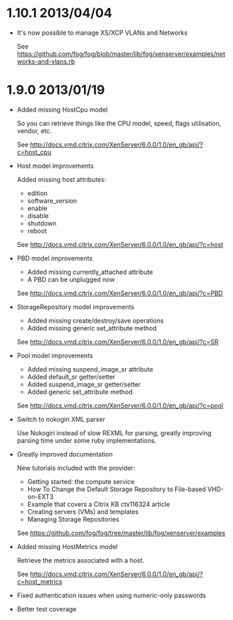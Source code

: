 # 1.10.1 2013/04/04

* It's now possible to manage XS/XCP VLANs and Networks

  See https://github.com/fog/fog/blob/master/lib/fog/xenserver/examples/networks-and-vlans.rb

# 1.9.0 2013/01/19

* Added missing HostCpu model

  So you can retrieve things like the CPU model, speed, flags
  utilisation, vendor, etc.

  See http://docs.vmd.citrix.com/XenServer/6.0.0/1.0/en_gb/api/?c=host_cpu

* Host model improvements

  Added missing host attributes:

  - edition
  - software_version
  - enable
  - disable
  - shutdown
  - reboot

  See http://docs.vmd.citrix.com/XenServer/6.0.0/1.0/en_gb/api/?c=host

* PBD model improvements

  - Added missing currently_attached attribute
  - A PBD can be unplugged now

  See http://docs.vmd.citrix.com/XenServer/6.0.0/1.0/en_gb/api/?c=PBD

* StorageRepository model improvements

  - Added missing create/destroy/save operations
  - Added missing generic set_attribute method

  See http://docs.vmd.citrix.com/XenServer/6.0.0/1.0/en_gb/api/?c=SR

* Pool model improvements

  - Added missing suspend_image_sr attribute
  - Added default_sr getter/setter
  - Added suspend_image_sr getter/setter
  - Added generic set_attribute method

  See http://docs.vmd.citrix.com/XenServer/6.0.0/1.0/en_gb/api/?c=pool

* Switch to nokogiri XML parser

  Use Nokogiri instead of slow REXML for parsing, greatly improving
  parsing time under some ruby implementations.

* Greatly improved documentation

  New tutorials included with the provider:

  - Getting started: the compute service
  - How To Change the Default Storage Repository to File-based VHD-on-EXT3
  - Example that covers a Citrix KB ctx116324 article
  - Creating servers (VMs) and templates
  - Managing Storage Repositories

  See https://github.com/fog/fog/tree/master/lib/fog/xenserver/examples

* Added missing HostMetrics model

  Retrieve the metrics associated with a host.

  See http://docs.vmd.citrix.com/XenServer/6.0.0/1.0/en_gb/api/?c=host_metrics

* Fixed authentication issues when using numeric-only passwords

* Better test coverage

